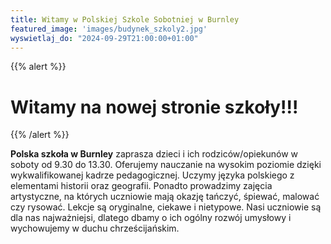 ```yaml
---
title: Witamy w Polskiej Szkole Sobotniej w Burnley
featured_image: 'images/budynek_szkoly2.jpg'
wyswietlaj_do: "2024-09-29T21:00:00+01:00"
---
```


{{% alert %}}

# Witamy na nowej stronie szkoły!!!

{{% /alert %}} 

**Polska szkoła w Burnley** zaprasza dzieci i ich rodziców/opiekunów w soboty od 9.30 do 13.30. Oferujemy nauczanie na wysokim poziomie dzięki wykwalifikowanej kadrze pedagogicznej. Uczymy języka polskiego z elementami historii oraz geografii. Ponadto prowadzimy zajęcia artystyczne, na których uczniowie mają okazję tańczyć, śpiewać, malować czy rysować. Lekcje są oryginalne, ciekawe i nietypowe. Nasi uczniowie są dla nas najważniejsi, dlatego dbamy o ich ogólny rozwój umysłowy i wychowujemy w duchu chrześcijańskim.
